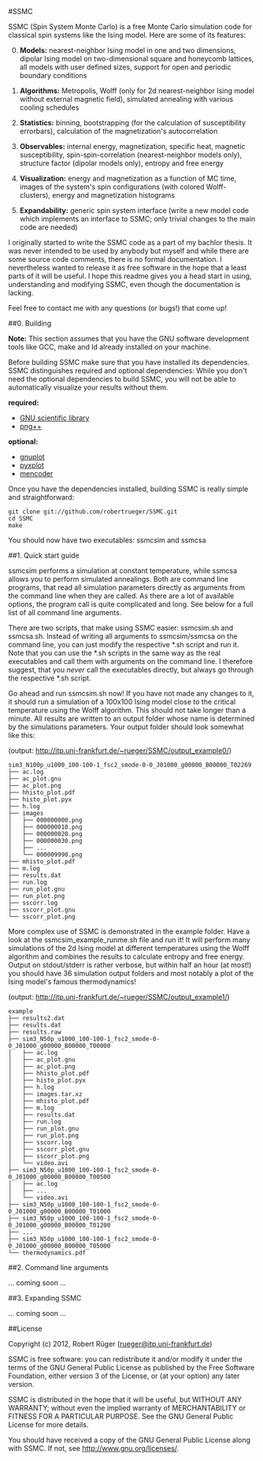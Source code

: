 #SSMC

SSMC (Spin System Monte Carlo) is a free Monte Carlo simulation code for
classical spin systems like the Ising model. Here are some of its features:

0. __Models:__ nearest-neighbor Ising model in one and two dimensions, dipolar
 Ising model on two-dimensional square and honeycomb lattices, all models with
user defined sizes, support for open and periodic boundary conditions

1. __Algorithms:__ Metropolis, Wolff (only for 2d nearest-neighbor Ising model
without external magnetic field), simulated annealing with various cooling
schedules

2. __Statistics:__ binning, bootstrapping (for the calculation of susceptibility
 errorbars), calculation of the magnetization's autocorrelation

3. __Observables:__ internal energy, magnetization, specific heat, magnetic
susceptibility, spin-spin-correlation (nearest-neighbor models only), structure
factor (dipolar models only), entropy and free energy

4. __Visualization:__ energy and magnetization as a function of MC time, images
of the system's spin configurations (with colored Wolff-clusters), energy and
magnetization histograms

5. __Expandability:__ generic spin system interface (write a new model code
which implements an interface to SSMC; only trivial changes to the main code
are needed)

I originally started to write the SSMC code as a part of my bachlor thesis. It
was never intended to be used by anybody but myself and while there are some
source code comments, there is no formal documentation. I nevertheless wanted to
release it as free software in the hope that a least parts of it will be useful.
I hope this readme gives you a head start in using, understanding and modifying
SSMC, even though the documentation is lacking.

Feel free to contact me with any questions (or bugs!) that come up!


##0. Building

__Note:__ This section assumes that you have the GNU software development tools
like GCC, make and ld already installed on your machine.

Before building SSMC make sure that you have installed its dependencies.
SSMC distinguishes required and optional dependencies: While you don't need the
optional dependencies to build SSMC, you will not be able to automatically
visualize your results without them.

__required:__

* [GNU scientific library](http://www.gnu.org/software/gsl/)
* [png++](http://savannah.nongnu.org/projects/pngpp/)

__optional:__

* [gnuplot](http://www.gnuplot.info)
* [pyxplot](http://www.pyxplot.org.uk)
* [mencoder](http://www.mplayerhq.hu)

Once you have the dependencies installed, building SSMC is really simple and
straightforward:

    git clone git://github.com/robertrueger/SSMC.git
    cd SSMC
    make

You should now have two executables: ssmcsim and ssmcsa


##1. Quick start guide

ssmcsim performs a simulation at constant temperature, while ssmcsa allows you
to perform simulated annealings. Both are command line programs, that read all
simulation parameters directly as arguments from the command line when they are
called. As there are a lot of available options, the program call is quite
complicated and long. See below for a full list of all command line arguments.

There are two scripts, that make using SSMC easier: ssmcsim.sh and ssmcsa.sh.
Instead of writing all arguments to ssmcsim/ssmcsa on the command line, you can
just modify the respective *.sh script and run it. Note that you can use the
*.sh scripts in the same way as the real executables and call them with
arguments on the command line. I therefore suggest, that you _never_ call the
executables directly, but always go through the respective *.sh script.

Go ahead and run ssmcsim.sh now! If you have not made any changes to it, it
should run a simulation of a 100x100 Ising model close to the critical
temperature using the Wolff algorithm. This should not take longer than a
minute. All results are written to an output folder whose name is determined by
the simulations parameters. Your output folder should look somewhat like this:

(output: http://itp.uni-frankfurt.de/~rueger/SSMC/output_example0/)

    sim3_N100p_u1000_100-100-1_fsc2_smode-0-0_J01000_g00000_B00000_T02269
    ├── ac.log
    ├── ac_plot.gnu
    ├── ac_plot.png
    ├── hhisto_plot.pdf
    ├── histo_plot.pyx
    ├── h.log
    ├── images
    │   ├── 000000000.png
    │   ├── 000000010.png
    │   ├── 000000020.png
    │   ├── 000000030.png
    │   ├── ...
    │   └── 000009990.png
    ├── mhisto_plot.pdf
    ├── m.log
    ├── results.dat
    ├── run.log
    ├── run_plot.gnu
    ├── run_plot.png
    ├── sscorr.log
    ├── sscorr_plot.gnu
    └── sscorr_plot.png

More complex use of SSMC is demonstrated in the example folder. Have a look at
the ssmcsim_example_runme.sh file and run it! It will perform many simulations
of the 2d Ising model at different temperatures using the Wolff algorithm and
combines the results to calculate entropy and free energy. Output on
stdout/stderr is rather verbose, but within half an hour (at most!) you should
have 36 simulation output folders and most notably a plot of the Ising model's
famous thermodynamics!

(output: http://itp.uni-frankfurt.de/~rueger/SSMC/output_example1/)

    example
    ├── results2.dat
    ├── results.dat
    ├── results.raw
    ├── sim3_N50p_u1000_100-100-1_fsc2_smode-0-0_J01000_g00000_B00000_T00000
    │   ├── ac.log
    │   ├── ac_plot.gnu
    │   ├── ac_plot.png
    │   ├── hhisto_plot.pdf
    │   ├── histo_plot.pyx
    │   ├── h.log
    │   ├── images.tar.xz
    │   ├── mhisto_plot.pdf
    │   ├── m.log
    │   ├── results.dat
    │   ├── run.log
    │   ├── run_plot.gnu
    │   ├── run_plot.png
    │   ├── sscorr.log
    │   ├── sscorr_plot.gnu
    │   ├── sscorr_plot.png
    │   └── video.avi
    ├── sim3_N50p_u1000_100-100-1_fsc2_smode-0-0_J01000_g00000_B00000_T00500
    │   ├── ac.log
    │   ├── ...
    │   └── video.avi
    ├── sim3_N50p_u1000_100-100-1_fsc2_smode-0-0_J01000_g00000_B00000_T01000
    ├── sim3_N50p_u1000_100-100-1_fsc2_smode-0-0_J01000_g00000_B00000_T01200
    ├── ...
    ├── sim3_N50p_u1000_100-100-1_fsc2_smode-0-0_J01000_g00000_B00000_T05000
    └── thermodynamics.pdf


##2. Command line arguments

... coming soon ...


##3. Expanding SSMC

... coming soon ...


##License

Copyright (c) 2012, Robert Rüger (rueger@itp.uni-frankfurt.de)

SSMC is free software: you can redistribute it and/or modify
it under the terms of the GNU General Public License as published by
the Free Software Foundation, either version 3 of the License, or
(at your option) any later version.

SSMC is distributed in the hope that it will be useful,
but WITHOUT ANY WARRANTY; without even the implied warranty of
MERCHANTABILITY or FITNESS FOR A PARTICULAR PURPOSE.  See the
GNU General Public License for more details.

You should have received a copy of the GNU General Public License
along with SSMC.  If not, see <http://www.gnu.org/licenses/>.
